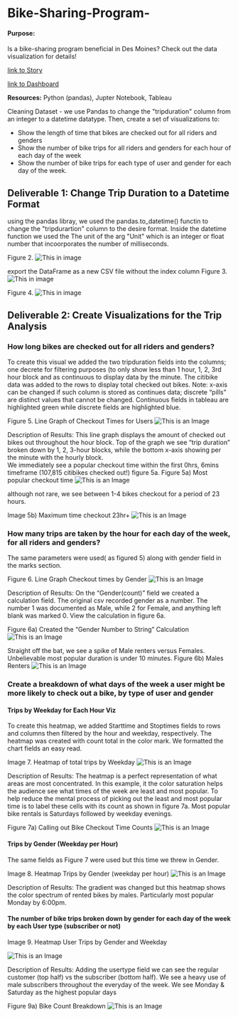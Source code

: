 # Bike-Sharing-Program-
#### Purpose:
Is a bike-sharing program beneficial in Des Moines? Check out the data visualization for details!

[link to Story](https://public.tableau.com/app/profile/izzy.irazoque/viz/Module_14StoryBike-SharingProgramDesMoines/BikeSharingProgramStory)

[link to Dashboard](https://public.tableau.com/app/profile/izzy.irazoque/viz/Module_14DashboardBike-SharingProgramDesMoines/BikeSharingProgramDashboard)

**Resources:** Python (pandas), Jupter Notebook, Tableau 

Cleaning Dataset - we use Pandas to change the "tripduration" column from an integer to a datetime datatype. Then, create a set of visualizations to:

- Show the length of time that bikes are checked out for all riders and genders
- Show the number of bike trips for all riders and genders for each hour of each day of the week
- Show the number of bike trips for each type of user and gender for each day of the week.

## Deliverable 1: Change Trip Duration to a Datetime Format

using the pandas libray, we used the pandas.to_datetime() functin to change the "tripdurartion" column to the desire format. Inside the datetime function we used the The unit of the arg "Unit" which is an integer or float number that incoorporates the number of milliseconds.

Figure 2.
![This in image](https://github.com/IIrazoque/Tablaeu_Bike_Program/blob/7615c9e4103e0f3c038e28ab225e3b0bb9935242/Images/image2.PNG)  

export the DataFrame as a new CSV file without the index column
Figure 3. 
![This in image](https://github.com/IIrazoque/Tablaeu_Bike_Program/blob/7615c9e4103e0f3c038e28ab225e3b0bb9935242/Images/image3.PNG)  


Figure 4.
![This in image](https://github.com/IIrazoque/Tablaeu_Bike_Program/blob/7615c9e4103e0f3c038e28ab225e3b0bb9935242/Images/image4.PNG)  


## Deliverable 2: Create Visualizations for the Trip Analysis
### How long bikes are checked out for all riders and genders?
To create this visual we added the two tripduration fields into the columns; one decrete for filtering purposes (to only show less than 1 hour, 1, 2, 3rd hour block and as continuous to display data by the minute. The citibike data was added to the rows to display total checked out bikes. 
Note: x-axis can be changed if such column is stored as continues data; discrete “pills” are distinct values that cannot be changed. Continuous fields in tableau are highlighted green while discrete fields are highlighted blue. 

Figure 5. Line Graph of Checkout Times for Users 
![This is an Image](https://github.com/IIrazoque/Tablaeu_Bike_Program/blob/7615c9e4103e0f3c038e28ab225e3b0bb9935242/Images/image5.PNG)
 
Description of Results: This  line graph displays the amount of checked out bikes out throughout the hour block. Top of the graph we see “trip duration” broken down by 1, 2, 3-hour blocks, while the bottom x-axis showing per the minute with the hourly block.  
We immediately see a popular checkout time within the first 0hrs, 6mins timeframe (107,815 citibikes checked out!) figure 5a.
Figure 5a) Most popular checkout time
![This is an Image](https://github.com/IIrazoque/Tablaeu_Bike_Program/blob/7615c9e4103e0f3c038e28ab225e3b0bb9935242/Images/Image5a.PNG)
 
although not rare, we see between 1-4 bikes checkout for a period of 23 hours.

Image 5b) Maximum time checkout 23hr+
![This is an Image](https://github.com/IIrazoque/Tablaeu_Bike_Program/blob/7615c9e4103e0f3c038e28ab225e3b0bb9935242/Images/Image5b.PNG)
 
### How many trips are taken by the hour for each day of the week, for all riders and genders?
The same parameters were used( as figured 5) along with gender field in the marks section. 

Figure 6. Line Graph Checkout times by Gender 
![This is an Image](https://github.com/IIrazoque/Tablaeu_Bike_Program/blob/7615c9e4103e0f3c038e28ab225e3b0bb9935242/Images/image6.PNG)

Description of Results: On the “Gender(count)” field we created a calculation field. The original csv recorded gender as a number. The number 1 was documented as Male, while 2 for Female, and anything left blank was marked 0. View the calculation in figure 6a.

Figure 6a) Created the “Gender Number to String” Calculation 
![This is an Image](https://github.com/IIrazoque/Tablaeu_Bike_Program/blob/7615c9e4103e0f3c038e28ab225e3b0bb9935242/Images/image6a.PNG)

 
Straight off the bat, we see a spike of Male renters versus Females. Unbelievable most popular duration is under 10 minutes.
Figure 6b) Males Renters
![This is an Image](https://github.com/IIrazoque/Tablaeu_Bike_Program/blob/7615c9e4103e0f3c038e28ab225e3b0bb9935242/Images/image6b.PNG)
 
### Create a breakdown of what days of the week a user might be more likely to check out a bike, by type of user and gender
#### Trips by Weekday for Each Hour Viz
To create this heatmap, we added Starttime and Stoptimes fields to rows and columns then filtered by the hour and weekday, respectively. The heatmap was created with count total in the color mark. We formatted the chart fields an easy read. 

Image 7. Heatmap of total trips by Weekday
![This is an Image](https://github.com/IIrazoque/Tablaeu_Bike_Program/blob/7615c9e4103e0f3c038e28ab225e3b0bb9935242/Images/image7.PNG)
 
Description of Results: The heatmap is a perfect representation of what areas are most concentrated. In this example, it the color saturation helps the audience see what times of the week are least and most popular. To help reduce the mental process of picking out the least and most popular time is to label these cells with its count as shown in figure 7a. Most popular bike rentals is Saturdays followed by weekday evenings.

Figure 7a) Calling out Bike Checkout Time Counts 
![This is an Image]()
 
#### Trips by Gender (Weekday per Hour)
The same fields as Figure 7 were used but this time we threw in Gender. 

Image 8. Heatmap Trips by Gender (weekday per hour)
![This is an Image](https://github.com/IIrazoque/Tablaeu_Bike_Program/blob/7615c9e4103e0f3c038e28ab225e3b0bb9935242/Images/image8.PNG)

 
Description of Results: The gradient was changed but this heatmap shows the color spectrum of rented bikes by males. Particularly most popular Monday by 6:00pm.

#### The number of bike trips broken down by gender for each day of the week by each User type (subscriber or not)
Image 9. Heatmap User Trips by Gender and Weekday

![This is an Image](https://github.com/IIrazoque/Tablaeu_Bike_Program/blob/7615c9e4103e0f3c038e28ab225e3b0bb9935242/Images/image9.PNG)
 
Description of Results: Adding the usertype field we can see the regular customer (top half) vs the subscriber (bottom half). We see a heavy use of  male subscribers throughout the everyday of the week. We see Monday & Saturday as the highest popular days

Figure 9a) Bike Count Breakdown 
![This is an Image](https://github.com/IIrazoque/Tablaeu_Bike_Program/blob/7615c9e4103e0f3c038e28ab225e3b0bb9935242/Images/image9a.PNG)


